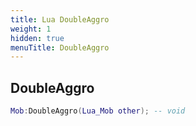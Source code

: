 ```yaml
---
title: Lua DoubleAggro
weight: 1
hidden: true
menuTitle: DoubleAggro
---
```

## DoubleAggro
```lua
Mob:DoubleAggro(Lua_Mob other); -- void
```